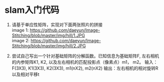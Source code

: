 # slam入门代码
1. 请基于单应性矩阵，实现对下⾯两张照⽚的拼接  <br>
image 1: https://github.com/daeyun/Image-Stitching/blob/master/img/hill/1.JPG  
image 2: https://github.com/daeyun/Image-Stitching/blob/master/img/hill/2.JPG

2. 尝试⾃⼰写出⼀个针对基础矩阵的分解函数。已知信息为基础矩阵F, 左右相机
的内参矩阵K1, K2, 以及左右相机的匹配投影点（像素点）m1， m2。
输⼊：F(3X3), K1(3X3), K2(3X3), m1(nX2), m2(nX2)
输出：左右相机的相对旋转R以及相对平移t
